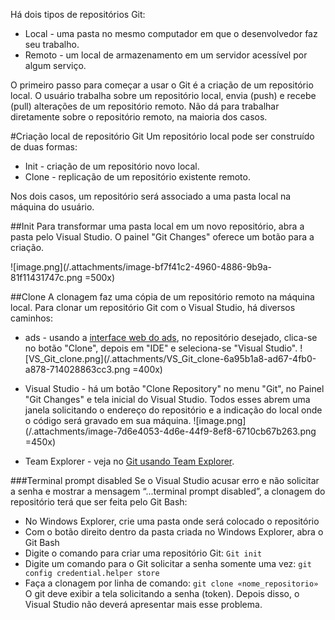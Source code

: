 Há dois tipos de repositórios Git:
- Local - uma pasta no mesmo computador em que o desenvolvedor faz seu trabalho.
- Remoto - um local de armazenamento em um servidor acessível por algum serviço.

O primeiro passo para começar a usar o Git é a criação de um repositório local.
O usuário trabalha sobre um repositório local, envia (push) e recebe (pull) alterações de um repositório remoto. Não dá para trabalhar diretamente sobre o repositório remoto, na maioria dos casos.

#Criação local de repositório Git
Um repositório local pode ser construído de duas formas: 
- Init - criação de um repositório novo local.
- Clone - replicação de um repositório existente remoto.

Nos dois casos, um repositório será associado a uma pasta local na máquina do usuário.

##Init
Para transformar uma pasta local em um novo repositório, abra a pasta  pelo Visual Studio.
O painel "Git Changes" oferece um botão para a criação.

![image.png](/.attachments/image-bf7f41c2-4960-4886-9b9a-81f11431747c.png =500x)

##Clone
A clonagem faz uma cópia de um repositório remoto na máquina local.
Para clonar um repositório Git com o Visual Studio, há diversos caminhos:
- ads - usando a [interface web do ads](https://ads.intra.fazenda.sp.gov.br/tfs/ADMIN/Wiki_Arquitetura/_git), no repositório desejado, clica-se no botão "Clone", depois em "IDE" e seleciona-se "Visual Studio".
![VS_Git_clone.png](/.attachments/VS_Git_clone-6a95b1a8-ad67-4fb0-a878-714028863cc3.png =400x)

- Visual Studio - há um botão "Clone Repository" no menu "Git", no Painel "Git Changes" e tela inicial do Visual Studio. 
Todos esses abrem uma janela solicitando o endereço do repositório e a indicação do local onde o código será gravado em sua máquina.
![image.png](/.attachments/image-7d6e4053-4d6e-44f9-8ef8-6710cb67b263.png =450x)

- Team Explorer - veja no [Git usando Team Explorer](/Wiki-de-Arquitetura-e-Padrões-do-DTI/Biblioteca/Desenvolvimento/Git/Git-no-Visual-Studio/Git-com-Team-Explorer).

###Terminal prompt disabled
Se o Visual Studio acusar erro e não solicitar a senha e mostrar a mensagem “...terminal prompt disabled”, a clonagem do repositório terá que ser feita pelo Git Bash:
-	No Windows Explorer, crie uma pasta onde será colocado o repositório
-	Com o botão direito dentro da pasta criada no Windows Explorer, abra o Git Bash
-	Digite o comando para criar uma repositório Git:
`Git init`
-	Digite um comando para o Git solicitar a senha somente uma vez:
`git config credential.helper store`
-	Faça a clonagem por linha de comando:
`git clone «nome_repositorio»`
O git deve exibir a tela solicitando a senha (token). Depois disso, o Visual Studio não deverá apresentar mais esse problema.


